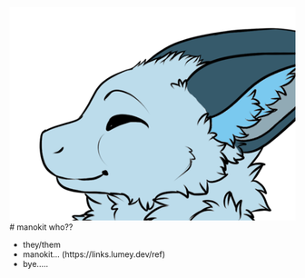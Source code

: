 <img src="uh.png">
# manokit
who??
<ul>
  <li>they/them</li>

  <li>manokit... (https://links.lumey.dev/ref)</li>

  <li>bye.....</li>
</ul>
